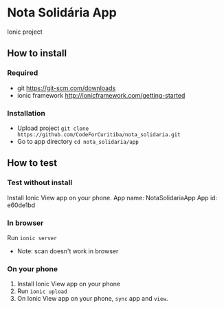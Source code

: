 # Nota Solidária App
Ionic project

## How to install

### Required

- git https://git-scm.com/downloads
- ionic framework http://ionicframework.com/getting-started

### Installation

- Upload project `git clone https://github.com/CodeForCuritiba/nota_solidaria.git`
- Go to app directory `cd nota_solidaria/app`


## How to test

### Test without install

Install Ionic View app on your phone.
App name: NotaSolidariaApp
App id: e60de1bd

### In browser

Run `ionic server`

* Note: scan doesn't work in browser

### On your phone

1. Install Ionic View app on your phone
2. Run `ionic upload`
3. On Ionic View app on your phone, `sync` app and `view`.
